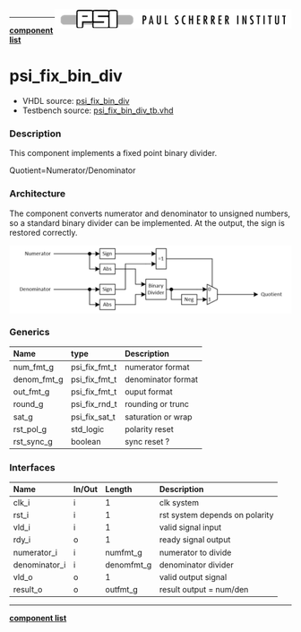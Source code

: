 <img align="right" src="../doc/psi_logo.png">

***

[**component list**](index.md)

# psi_fix_bin_div
 - VHDL source: [psi_fix_bin_div](../hdl/psi_fix_bin_div.vhd)
 - Testbench source: [psi_fix_bin_div_tb.vhd](../testbench/psi_fix_bin_div_tb/psi_fix_bin_div_tb.vhd)

### Description
This component implements a fixed point binary divider.

Quotient=Numerator/Denominator

### Architecture

The component converts numerator and denominator to unsigned numbers, so a standard binary divider can be implemented. At the output, the sign is restored correctly.

<img align="center" src="psi_fix_bin_div.png">

### Generics
| Name        | type          | Description        |
|:------------|:--------------|:-------------------|
| num_fmt_g   | psi_fix_fmt_t | numerator format   |
| denom_fmt_g | psi_fix_fmt_t | denominator format |
| out_fmt_g   | psi_fix_fmt_t | ouput format       |
| round_g     | psi_fix_rnd_t | rounding or trunc  |
| sat_g       | psi_fix_sat_t | saturation or wrap |
| rst_pol_g   | std_logic     | polarity reset     |
| rst_sync_g  | boolean       | sync reset ?       |

### Interfaces
| Name          | In/Out   | Length      | Description                    |
|:--------------|:---------|:------------|:-------------------------------|
| clk_i         | i        | 1           | clk system                     |
| rst_i         | i        | 1           | rst system depends on polarity |
| vld_i         | i        | 1           | valid signal input             |
| rdy_i         | o        | 1           | ready signal output            |
| numerator_i   | i        | numfmt_g    | numerator to divide            |
| denominator_i | i        | denomfmt_g  | denominator divider            |
| vld_o         | o        | 1           | valid output signal            |
| result_o      | o        | outfmt_g    | result output = num/den        |

---
[**component list**](index.md)
